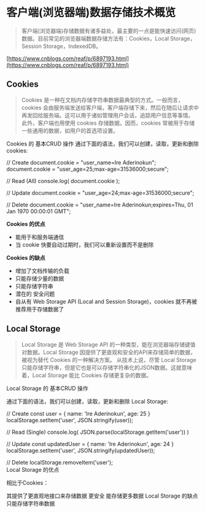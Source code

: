 # 客户端\(浏览器端\)数据存储技术概览

> 客户端\(浏览器端\)存储数据有诸多益处，最主要的一点是能快速访问\(网页\)数据。目前常见的浏览器端数据存储方法有：Cookies，Local Storage，Session Storage，IndexedDB。

[https://www.cnblogs.com/reaf/p/6897193.html](https://www.cnblogs.com/reaf/p/6897193.html)

## Cookies

> Cookies 是一种在文档内存储字符串数据最典型的方式。一般而言，cookies 会由服务端发送给客户端，客户端存储下来，然后在随后让请求中再发回给服务端。这可以用于诸如管理用户会话，追踪用户信息等事情。 此外，客户端也用使用 cookies 存储数据。因而，cookies 常被用于存储一些通用的数据，如用户的首选项设置。

Cookies 的 基本CRUD 操作 通过下面的语法，我们可以创建，读取，更新和删除 cookies:

// Create document.cookie = "user\_name=Ire Aderinokun";  
document.cookie = "user\_age=25;max-age=31536000;secure";

// Read \(All\) console.log\( document.cookie \);

// Update document.cookie = "user\_age=24;max-age=31536000;secure";

// Delete document.cookie = "user\_name=Ire Aderinokun;expires=Thu, 01 Jan 1970 00:00:01 GMT";

**Cookies 的优点**

* 能用于和服务端通信
* 当 cookie 快要自动过期时，我们可以重新设置而不是删除

**Cookies 的缺点**

* 增加了文档传输的负载
* 只能存储少量的数据
* 只能存储字符串
* 潜在的 安全问题
* 自从有 Web Storage API \(Local and Session Storage\)，cookies 就不再被推荐用于存储数据了

## Local Storage

> Local Storage 是 Web Storage API 的一种类型，能在浏览器端存储键值对数据。Local Storage 因提供了更直观和安全的API来存储简单的数据，被视为替代 Cookies 的一种解决方案。 从技术上说，尽管 Local Storage 只能存储字符串，但是它也是可以存储字符串化的JSON数据。这就意味着，Local Storage 能比 Cookies 存储更复杂的数据。

Local Storage 的 基本CRUD 操作

通过下面的语法，我们可以创建，读取，更新和删除 Local Storage:

// Create const user = { name: 'Ire Aderinokun', age: 25 }  
localStorage.setItem\('user', JSON.stringify\(user\)\);

// Read \(Single\) console.log\( JSON.parse\(localStorage.getItem\('user'\)\) \)

// Update const updatedUser = { name: 'Ire Aderinokun', age: 24 }  
localStorage.setItem\('user', JSON.stringify\(updatedUser\)\);

// Delete localStorage.removeItem\('user'\);  
Local Storage 的优点

相比于Cookies：

其提供了更直观地接口来存储数据 更安全 能存储更多数据 Local Storage 的缺点 只能存储字符串数据

